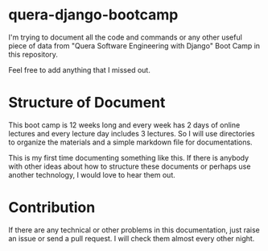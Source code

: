 # quera-django-bootcamp

I'm trying to document all the code and commands or any other useful piece of data from "Quera Software Engineering with Django" Boot Camp in this repository.

Feel free to add anything that I missed out.

# Structure of Document

This boot camp is 12 weeks long and every week has 2 days of online lectures and every lecture day includes 3 lectures.
So I will use directories to organize the materials and a simple markdown file for documentations.

This is my first time documenting something like this. If there is anybody with other ideas about how to structure these documents or perhaps use another technology, I would love to hear them out.

# Contribution 

If there are any technical or other problems in this documentation, just raise an issue or send a pull request. I will check them almost every other night.
